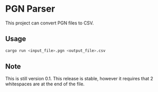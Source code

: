 # PGN Parser

This project can convert PGN files to CSV.

## Usage
```bash
cargo run <input_file>.pgn <output_file>.csv
```

## Note

This is still version 0.1. This release is stable, however it requires that 2 whitespaces are at the end of the file.
